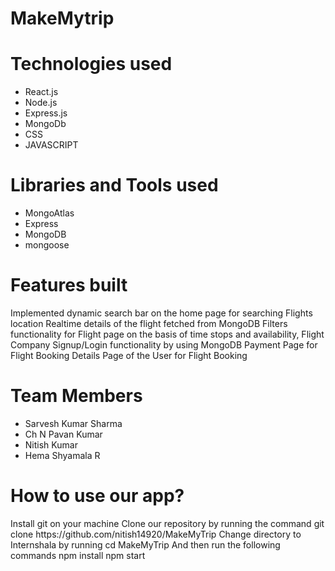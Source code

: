 # MakeMytrip
<h1>Technologies used</h1>
<ul>
  
  <li>React.js</li>
  <li>Node.js</li>
  <li>Express.js</li>
  <li>MongoDb</li>
<li>CSS</li>
  <li>JAVASCRIPT</li>
  </ul>

<h1>Libraries and Tools used</h1>
<ul>
<li>MongoAtlas</li>
<li>Express</li>
<li>MongoDB</li>
  <li>mongoose</li>
  </ul>
<h1>Features built</h1>
Implemented dynamic search bar on the home page for searching Flights location
Realtime details of the flight fetched from MongoDB
Filters functionality for Flight page on the basis of time stops and availability, Flight Company
Signup/Login functionality by using MongoDB
Payment Page for Flight Booking
Details Page of the User for Flight Booking
<h1>Team Members</h1>
<ul>
  <li>
Sarvesh Kumar Sharma
  </li>
  
  
  <li>Ch N Pavan Kumar</li>
  <li>Nitish Kumar</li>
  <li>Hema Shyamala R</li>
  </ul>
<h1>How to use our app?</h1>
Install git on your machine
Clone our repository by running the command git clone
https://github.com/nitish14920/MakeMyTrip
Change directory to Internshala by running cd MakeMyTrip
And then run the following commands
npm install
npm start


